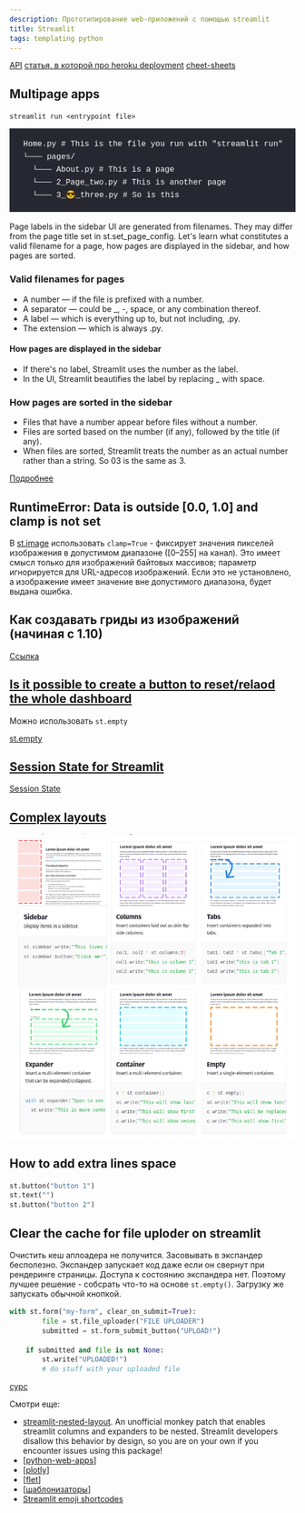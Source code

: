 ```yaml
---
description: Прототипирование web-приложений с помощью streamlit
title: Streamlit
tags: templating python
---
```

[API](https://docs.streamlit.io/en/stable/api.html)
[статья, в которой про heroku deployment](https://towardsdatascience.com/quickly-build-and-deploy-an-application-with-streamlit-988ca08c7e83)
[cheet-sheets](https://share.streamlit.io/daniellewisdl/streamlit-cheat-sheet/app.py)

## Multipage apps

`streamlit run <entrypoint file>`

![streamlite multypages](../attachments/2022-07-02-00-25-30.png)

Page labels in the sidebar UI are generated from filenames. They may differ from the page title set in st.set_page_config. Let's learn what constitutes a valid filename for a page, how pages are displayed in the sidebar, and how pages are sorted.

### Valid filenames for pages

- A number — if the file is prefixed with a number.
- A separator — could be _, -, space, or any combination thereof.
- A label — which is everything up to, but not including, .py.
- The extension — which is always .py.

#### How pages are displayed in the sidebar

- If there's no label, Streamlit uses the number as the label.
- In the UI, Streamlit beautifies the label by replacing _ with space.

### How pages are sorted in the sidebar

- Files that have a number appear before files without a number.
- Files are sorted based on the number (if any), followed by the title (if any).
- When files are sorted, Streamlit treats the number as an actual number rather than a string. So 03 is the same as 3.

[Подробнее](https://docs.streamlit.io/library/get-started/multipage-apps)

## RuntimeError: Data is outside [0.0, 1.0] and clamp is not set

В [st.image](https://docs.streamlit.io/library/api-reference/media/st.image) использовать `clamp=True` - фиксирует значения пикселей изображения в допустимом диапазоне ([0–255] на канал). Это имеет смысл только для изображений байтовых массивов; параметр игнорируется для URL-адресов изображений. Если это не установлено, а изображение имеет значение вне допустимого диапазона, будет выдана ошибка.

## Как создавать гриды из изображений (начиная с 1.10)

[Cсылка](https://blog.streamlit.io/introducing-new-layout-options-for-streamlit/)

## [Is it possible to create a button to reset/relaod the whole dashboard](https://discuss.streamlit.io/t/is-it-possible-to-create-a-button-to-reset-relaod-the-whole-dashboard/6615/3)

Можно использовать `st.empty`

[st.empty](https://docs.streamlit.io/library/api-reference/layout/st.empty)

## [Session State for Streamlit](https://blog.streamlit.io/session-state-for-streamlit/)

[Session State](https://docs.streamlit.io/library/api-reference/session-state)

## [Complex layouts](https://docs.streamlit.io/library/api-reference/layout)

![layouts](../attachments/2022-10-22-23-06-35.png)

## How to add extra lines space

```python
st.button("button 1")
st.text("")
st.button("button 2")
```

## Clear the cache for file uploder on streamlit

Очистить кеш аплоадера не получится. Засовывать в экспандер бесполезно. Экспандер запускает код даже если он свернут при рендеринге страницы. Доступа к состоянию экспандера нет. Поэтому лучшее решение - собсрать что-то на основе `st.empty()`. Загрузку же запускать обычной кнопкой.

```python
with st.form("my-form", clear_on_submit=True):
        file = st.file_uploader("FILE UPLOADER")
        submitted = st.form_submit_button("UPLOAD!")

    if submitted and file is not None:
        st.write("UPLOADED!")
        # do stuff with your uploaded file
```

[сурс](https://discuss.streamlit.io/t/clear-the-cache-for-file-uploder-on-streamlit/14304)

Смотри еще:

- [streamlit-nested-layout](https://github.com/joy13975/streamlit-nested-layout). An unofficial monkey patch that enables streamlit columns and expanders to be nested. Streamlit developers disallow this behavior by design, so you are on your own if you encounter issues using this package!
- [[python-web-apps]]
- [[plotly]]
- [[flet]]
- [[шаблонизаторы]]
- [Streamlit emoji shortcodes](https://streamlit-emoji-shortcodes-streamlit-app-gwckff.streamlit.app/)

[//begin]: # "Autogenerated link references for markdown compatibility"
[python-web-apps]: python-web-apps "Pyhon web app"
[plotly]: plotly "Plotly and dash"
[flet]: flet "Flet web apps"
[шаблонизаторы]: ../lists/шаблонизаторы "Шаблонизаторы"
[//end]: # "Autogenerated link references"
